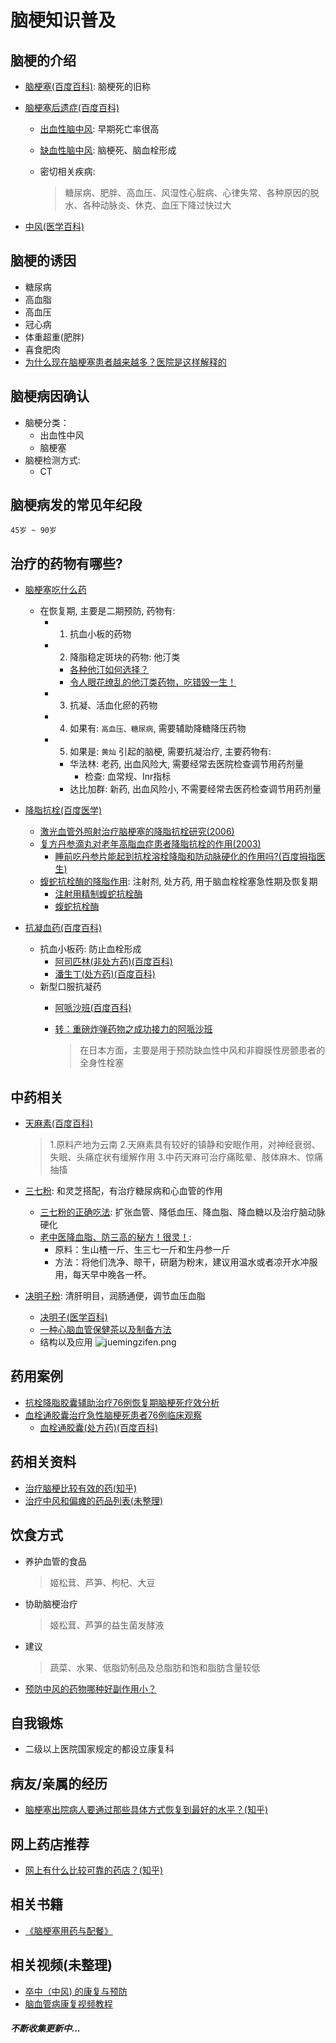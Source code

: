 # 脑梗知识普及

## 脑梗的介绍

- [脑梗塞(百度百科)](https://baike.baidu.com/item/%E8%84%91%E6%A2%97%E5%A1%9E): 脑梗死的旧称
- [脑梗塞后遗症(百度百科)](https://baike.baidu.com/item/%E4%B8%AD%E9%A3%8E%E5%90%8E%E9%81%97%E7%97%87?fromtitle=%E8%84%91%E6%A2%97%E5%A1%9E%E5%90%8E%E9%81%97%E7%97%87&fromid=4192355)
	- [出血性脑中风](): 早期死亡率很高
	- [缺血性脑中风](https://www.msdmanuals.com/zh/%E9%A6%96%E9%A1%B5/%E5%A4%A7%E8%84%91%E3%80%81%E8%84%8A%E9%AB%93%E5%8F%8A%E7%A5%9E%E7%BB%8F%E9%9A%9C%E7%A2%8D/%E8%84%91%E5%8D%92%E4%B8%AD-cva/%E7%BC%BA%E8%A1%80%E6%80%A7%E4%B8%AD%E9%A3%8E): 脑梗死、脑血栓形成

	- 密切相关疾病:

		> 糖尿病、肥胖、高血压、风湿性心脏病、心律失常、各种原因的脱水、各种动脉炎、休克、血压下降过快过大

- [中风(医学百科)](http://www.a-hospital.com/w/%E4%B8%AD%E9%A3%8E)
## 脑梗的诱因

- 糖尿病
- 高血脂
- 高血压
- 冠心病
- 体重超重(肥胖)
- 喜食肥肉
- [为什么现在脑梗塞患者越来越多？医院是这样解释的](http://baijiahao.baidu.com/s?id=1597059316456021161&wfr=spider&for=pc)

## 脑梗病因确认

- 脑梗分类：
	- 出血性中风
	- 脑梗塞
- 脑梗检测方式:
	- CT

## 脑梗病发的常见年纪段

````
45岁 ~ 90岁
````

## 治疗的药物有哪些?

- [脑梗塞吃什么药](https://jingyan.baidu.com/article/77b8dc7fbb24316174eab6fe.html)
	- 在恢复期, 主要是二期预防, 药物有:
		- 1. 抗血小板的药物
		- 2. 降脂稳定斑块的药物: 他汀类
			- [各种他汀如何选择？](http://www.360doc.com/content/17/1030/13/41613001_699421007.shtml)
			- [令人眼花缭乱的他汀类药物，吃错毁一生！](http://www.360doc.com/content/17/0310/11/14765814_635501584.shtml)
		- 3. 抗凝、活血化瘀的药物
		- 4. 如果有: `高血压、糖尿病`, 需要辅助降糖降压药物
		- 5. 如果是: `黄灿` 引起的脑梗, 需要抗凝治疗, 主要药物有:
			- 华法林: 老药, 出血风险大, 需要经常去医院检查调节用药剂量
				- 检查: 血常规、Inr指标
			- 达比加群: 新药, 出血风险小, 不需要经常去医药检查调节用药剂量

- [降脂抗栓(百度医学)](https://yixue.baidu.com/se?res_type=1&wd=%E9%99%8D%E8%84%82%E6%8A%97%E6%A0%93&sort=ref)

	- [激光血管外照射治疗脑梗塞的降脂抗栓研究(2006)](http://www.doc88.com/p-74181697398.html)
	- [复方丹参滴丸对老年高脂血症患者降脂抗栓的作用(2003)](http://www.doc88.com/p-1354326047769.html)
		- [睡前吃丹参片能起到抗栓溶栓降脂和防动脉硬化的作用吗?(百度拇指医生)](http://muzhi.baidu.com/question/500320842273245924.html)
	- [蝮蛇抗栓酶的降脂作用](http://www.cnki.com.cn/Article/CJFDTotal-NJJB199503023.htm): 注射剂, 处方药, 用于脑血栓栓塞急性期及恢复期
		- [注射用精制蝮蛇抗栓酶](https://baike.baidu.com/item/%E6%B3%A8%E5%B0%84%E7%94%A8%E7%B2%BE%E5%88%B6%E8%9D%AE%E8%9B%87%E6%8A%97%E6%A0%93%E9%85%B6/10081040)
		- [蝮蛇抗栓酶](https://baike.baidu.com/item/%E8%9D%AE%E8%9B%87%E6%8A%97%E6%A0%93%E9%85%B6/4464637?fr=aladdin)

- [抗凝血药(百度百科)](https://baike.baidu.com/item/%E6%8A%97%E5%87%9D%E8%A1%80%E8%8D%AF)

    - 抗血小板药: 防止血栓形成
	    - [阿司匹林(非处方药)(百度百科)](https://baike.baidu.com/item/%E9%98%BF%E5%8F%B8%E5%8C%B9%E6%9E%97/15777)
	    - [潘生丁(处方药)(百度百科)](https://baike.baidu.com/item/%E6%BD%98%E7%94%9F%E4%B8%81)
    - 新型口服抗凝药
	    - [阿哌沙班(百度百科)](https://baike.baidu.com/item/%E9%98%BF%E5%93%8C%E6%B2%99%E7%8F%AD/5559936?fr=aladdin)
	    - [转：重磅炸弹药物之成功接力的阿哌沙班](http://xueqiu.com/6815845163/83883665)

			> 在日本方面，主要是用于预防缺血性中风和非瓣膜性房颤患者的全身性栓塞

## 中药相关
- [天麻素(百度百科)](https://baike.baidu.com/item/%E5%A4%A9%E9%BA%BB%E7%B4%A0/6165166?fr=aladdin)

    > 1.原料产地为云南
    > 2.天麻素具有较好的镇静和安眠作用，对神经衰弱、失眠、头痛症状有缓解作用
    > 3.中药天麻可治疗痛眩晕、肢体麻木、惊痛抽搐

- [三七粉](https://baike.baidu.com/item/%E4%B8%89%E4%B8%83%E7%B2%89/6038480?fr=aladdin): 和灵芝搭配，有治疗糖尿病和心血管的作用
	- [三七粉的正确吃法](https://jingyan.baidu.com/article/7f41ececd7d162593c095c4f.html): 扩张血管、降低血压、降血脂、降血糖以及治疗脑动脉硬化
	- [老中医降血脂、防三高的秘方！很灵！](http://www.360doc.com/content/17/0414/18/35854156_645617352.shtml):
		- 原料：生山楂一斤、生三七一斤和生丹参一斤
		- 方法：将他们洗净、晾干，研磨为粉末，建议用温水或者凉开水冲服用，每天早中晚各一杯。
- [决明子粉](https://baike.baidu.com/item/%E5%86%B3%E6%98%8E%E5%AD%90%E7%B2%89): 清肝明目，润​肠通便，​调节​血压血脂
	- [决明子(医学百科)](http://www.a-hospital.com/w/%E5%86%B3%E6%98%8E%E5%AD%90)
	- [一种心脑血管保健茶以及制备方法](https://patents.google.com/patent/CN1062755C/zh)
	- 结构以及应用
		![juemingzifen.png](http://ww1.sinaimg.cn/large/8c4687a3ly1g71btkroiyj20rq11c13x.jpg)

## 药用案例
- [抗栓降脂胶囊辅助治疗76例恢复期脑梗死疗效分析](http://xueshu.baidu.com/s?wd=paperuri:(6fd05404aac66411a521cbf50c37f09a)&filter=sc_long_sign&sc_ks_para=q%3D%E6%8A%97%E6%A0%93%E9%99%8D%E8%84%82%E8%83%B6%E5%9B%8A%E8%BE%85%E5%8A%A9%E6%B2%BB%E7%96%9776%E4%BE%8B%E6%81%A2%E5%A4%8D%E6%9C%9F%E8%84%91%E6%A2%97%E6%AD%BB%E7%96%97%E6%95%88%E5%88%86%E6%9E%90&tn=SE_baiduxueshu_c1gjeupa&ie=utf-8&sc_us=1389804342896667214)
- [血栓通胶囊治疗急性脑梗死患者76例临床观察](http://xueshu.baidu.com/s?wd=paperuri%3A(cb211acc14f4a098fbe6c154df814493)&filter=sc_long_sign&tn=SE_baiduxueshu_c1gjeupa&ie=utf-8&sc_ks_para=q%3D%E8%A1%80%E6%A0%93%E9%80%9A%E8%83%B6%E5%9B%8A%E6%B2%BB%E7%96%97%E6%80%A5%E6%80%A7%E8%84%91%E6%A2%97%E6%AD%BB%E6%82%A3%E8%80%8576%E4%BE%8B%E4%B8%B4%E5%BA%8A%E8%A7%82%E5%AF%9F)
	- [血栓通胶囊(处方药)(百度百科)](https://baike.baidu.com/item/%E8%A1%80%E6%A0%93%E9%80%9A%E8%83%B6%E5%9B%8A/6369376?fr=aladdin)

## 药相关资料
- [治疗脑梗比较有效的药(知乎)](https://www.zhihu.com/question/21024803/answer/127751999)
- [治疗中风和偏瘫的药品列表(未整理)](http://www.a-hospital.com/w/%E6%B2%BB%E7%96%97%E4%B8%AD%E9%A3%8E%E5%92%8C%E5%81%8F%E7%98%AB%E7%9A%84%E8%8D%AF%E5%93%81%E5%88%97%E8%A1%A8)

## 饮食方式

- 养护血管的食品

	> 姬松茸、芦笋、枸杞、大豆

- 协助脑梗治疗

	> 姬松茸、芦笋的益生菌发酵液

- 建议

	> 蔬菜、水果、低脂奶制品及总脂肪和饱和脂肪含量较低

- [预防中风的药物哪种好副作用小？](https://baike.baidu.com/tashuo/browse/content?id=3e534ed05ac64546fa5428ac&lemmaId=&fromLemmaModule=pcBottom)

## 自我锻炼

- 二级以上医院国家规定的都设立康复科

## 病友/亲属的经历

- [脑梗塞出院病人要通过那些具体方式恢复到最好的水平？(知乎)](https://www.zhihu.com/question/26786314/answer/365292203)

## 网上药店推荐

- [网上有什么比较可靠的药店？(知乎)](https://www.zhihu.com/question/39933453)

## 相关书籍

- [《脑梗塞用药与配餐》](https://baike.baidu.com/item/%E8%84%91%E6%A2%97%E5%A1%9E%E7%94%A8%E8%8D%AF%E4%B8%8E%E9%85%8D%E9%A4%90)

## 相关视频(未整理)

- [卒中（中风) 的康复与预防](http://xidongv.com/lecture/485)
- [脑血管病康复视频教程](http://xidongv.com/lecture/486)

##### 不断收集更新中...
